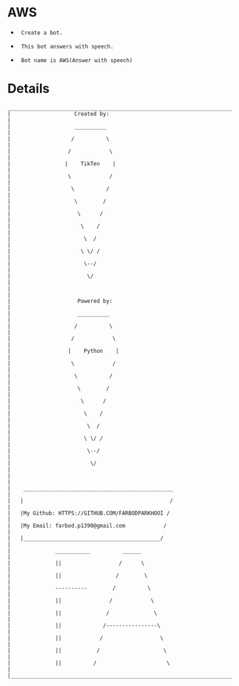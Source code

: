 # AWS
-
       Create a bot.
-
       This bot answers with speech.
-
       Bot name is AWS(Answer with speech)

# Details
    __________________________________________________________________________________
    |                    Created by:                                                  |
    |                    __________                                                   |
    |                   /          \                                                  |
    |                  /            \                                                 |
    |                 |    TikTen    |                                                |
    |                  \            /                                                 |
    |                   \          /                                                  |
    |                    \        /                                                   |
    |                     \      /                                                    |
    |                      \    /                                                     |
    |                       \  /                                                      |
    |                      \ \/ /                                                     |
    |                       \--/                                                      |
    |                        \/                                                       |
    |                                                                                 |
    |                     Powered by:                                                 |
    |                     __________                                                  |
    |                    /          \                                                 |
    |                   /            \                                                |
    |                  |    Python    |                                               |
    |                   \            /                                                |
    |                    \          /                                                 |
    |                     \        /                                                  |
    |                      \      /                                                   |
    |                       \    /                                                    |
    |                        \  /                                                     |
    |                       \ \/ /                                                    |
    |                        \--/                                                     |
    |                         \/                                                      |
    |                                                                                 |
    |    _______________________________________________                              |
    |   |                                              /                              |
    |   |My Github: HTTPS://GITHUB.COM/FARBODPARKHOOI /                               |
    |   |My Email: farbod.p1390@gmail.com            /                                |
    |   |___________________________________________/                                 |
    |              ___________          ______                                        |
    |              ||                  /      \                                       | 
    |              ||                 /        \                                      |
    |              ----------        /          \                                     |
    |              ||               /            \                                    |
    |              ||              /              \                                   |
    |              ||             /----------------\                                  |
    |              ||            /                  \                                 |
    |              ||           /                    \                                |
    |              ||          /                      \                               |
    |_________________________________________________________________________________|
